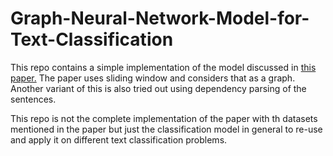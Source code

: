 # Graph-Neural-Network-Model-for-Text-Classification

This repo contains a simple implementation of the model discussed in [this paper.](https://www.aclweb.org/anthology/2020.acl-main.31.pdf) The paper uses sliding window and considers that as a graph. Another variant of this is also tried out using dependency parsing of the sentences.

This repo is not the complete implementation of the paper with th datasets mentioned in the paper but just the classification model in general to re-use and apply it on different text classification problems.
